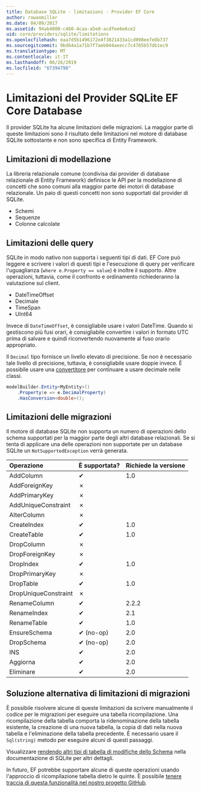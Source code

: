 ```yaml
---
title: Database SQLite - limitazioni - Provider EF Core
author: rowanmiller
ms.date: 04/09/2017
ms.assetid: 94ab4800-c460-4caa-a5e8-acdfee6e6ce2
uid: core/providers/sqlite/limitations
ms.openlocfilehash: eaa7d5b1496172e4f3821433a1cd098ee7e8b737
ms.sourcegitcommit: 9bd64a1a71b7f7aeb044aeecc7c4785b57db1ec9
ms.translationtype: MT
ms.contentlocale: it-IT
ms.lasthandoff: 06/26/2019
ms.locfileid: "67394798"
---
```

# <a name="sqlite-ef-core-database-provider-limitations"></a>Limitazioni del Provider SQLite EF Core Database

Il provider SQLite ha alcune limitazioni delle migrazioni. La maggior parte di queste limitazioni sono il risultato delle limitazioni nel motore di database SQLite sottostante e non sono specifica di Entity Framework.

## <a name="modeling-limitations"></a>Limitazioni di modellazione

La libreria relazionale comune (condivisa dai provider di database relazionale di Entity Framework) definisce le API per la modellazione di concetti che sono comuni alla maggior parte dei motori di database relazionale. Un paio di questi concetti non sono supportati dal provider di SQLite.

* Schemi
* Sequenze
* Colonne calcolate

## <a name="query-limitations"></a>Limitazioni delle query

SQLite in modo nativo non supporta i seguenti tipi di dati. EF Core può leggere e scrivere i valori di questi tipi e l'esecuzione di query per verificare l'uguaglianza (`where e.Property == value`) è inoltre il supporto. Altre operazioni, tuttavia, come il confronto e ordinamento richiederanno la valutazione sul client.

* DateTimeOffset
* Decimale
* TimeSpan
* UInt64

Invece di `DateTimeOffset`, è consigliabile usare i valori DateTime. Quando si gestiscono più fusi orari, è consigliabile convertire i valori in formato UTC prima di salvare e quindi riconvertendo nuovamente al fuso orario appropriato.

Il `Decimal` tipo fornisce un livello elevato di precisione. Se non è necessario tale livello di precisione, tuttavia, è consigliabile usare doppie invece. È possibile usare una [convertitore](../../modeling/value-conversions.md) per continuare a usare decimale nelle classi.

``` csharp
modelBuilder.Entity<MyEntity>()
    .Property(e => e.DecimalProperty)
    .HasConversion<double>();
```

## <a name="migrations-limitations"></a>Limitazioni delle migrazioni

Il motore di database SQLite non supporta un numero di operazioni dello schema supportati per la maggior parte degli altri database relazionali. Se si tenta di applicare una delle operazioni non supportate per un database SQLite un `NotSupportedException` verrà generata.

| Operazione            | È supportata? | Richiede la versione |
|:---------------------|:-----------|:-----------------|
| AddColumn            | ✔          | 1.0              |
| AddForeignKey        | ✗          |                  |
| AddPrimaryKey        | ✗          |                  |
| AddUniqueConstraint  | ✗          |                  |
| AlterColumn          | ✗          |                  |
| CreateIndex          | ✔          | 1.0              |
| CreateTable          | ✔          | 1.0              |
| DropColumn           | ✗          |                  |
| DropForeignKey       | ✗          |                  |
| DropIndex            | ✔          | 1.0              |
| DropPrimaryKey       | ✗          |                  |
| DropTable            | ✔          | 1.0              |
| DropUniqueConstraint | ✗          |                  |
| RenameColumn         | ✔          | 2.2.2            |
| RenameIndex          | ✔          | 2.1              |
| RenameTable          | ✔          | 1.0              |
| EnsureSchema         | ✔ (no-op)  | 2.0              |
| DropSchema           | ✔ (no-op)  | 2.0              |
| INS               | ✔          | 2.0              |
| Aggiorna               | ✔          | 2.0              |
| Eliminare               | ✔          | 2.0              |

## <a name="migrations-limitations-workaround"></a>Soluzione alternativa di limitazioni di migrazioni

È possibile risolvere alcune di queste limitazioni da scrivere manualmente il codice per le migrazioni per eseguire una tabella ricompilazione. Una ricompilazione della tabella comporta la ridenominazione della tabella esistente, la creazione di una nuova tabella, la copia di dati nella nuova tabella e l'eliminazione della tabella precedente. È necessario usare il `Sql(string)` metodo per eseguire alcuni di questi passaggi.

Visualizzare [rendendo altri tipi di tabella di modifiche dello Schema](http://sqlite.org/lang_altertable.html#otheralter) nella documentazione di SQLite per altri dettagli.

In futuro, EF potrebbe supportare alcune di queste operazioni usando l'approccio di ricompilazione tabella dietro le quinte. È possibile [tenere traccia di questa funzionalità nel nostro progetto GitHub](https://github.com/aspnet/EntityFrameworkCore/issues/329).
